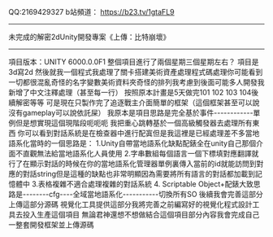 QQ:2169429327
b站頻道： https://b23.tv/1gtaFL9

-------------------------------------------

未完成的解密2dUnity開發專案《上傳：比特崩壞》

------------------

項目版本：UNITY 6000.0.0F1
整個項目進行了兩個星期三個星期左右？
項目是3d寫2d
然後就我一個程式我處理了關卡搭建美術資產處理程式碼處理你可能看到一切都很混亂奇怪的名字變數美術資料夾奇怪的排列我考慮到後面可能多人開發我新增了中文注釋處理（甚至每一行）
按照原本計畫是5天做完101 102 103 104後續解密等等
可是現在只製作完了追逐戰主介面簡單的框架（這個框架甚至可以說沒有gameplay可以說依託屎）
我原本是項目思路是完全基於事件------------單例但是想實現這個現階段呃呃呃
我把重心跳轉基於一個高級觸發器去處理所有東西
你可以看到對話系統是在檢查器中進行配寘但是我這裡是已經處理差不多當地語系化當時的一個思路是：
1.Unity自帶當地語系化缺點配錶全在unity自己那個介面不直觀無法給當地語系化人員使用
2.字串數組每個語言一個下標填對應翻譯就行了在顯示對話的時候在你的當地語系化管理器單例裏傳入當前的id就能訪問到對應的對話string但是這種的缺點也非常明顯因為需要將所有語言的對話都加載到記憶體中
3.表格複雜不適合處理複雜的對話系統
4. Scriptable Object+配錶大致思路是--------cfg----全域當地語系化-----------切換所有SO
後續我會完善這部分上傳這部分源碼
視覺化工具提供這部分我將完善之前編寫好的視覺化程式設計工具去投入生產這個項目
無論君神還想不想做結合這個項目部分內容我會完成自己一整套開發框架並上傳源碼
